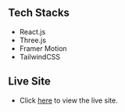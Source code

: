 ## Tech Stacks

- React.js
- Three.js
- Framer Motion
- TailwindCSS

## Live Site

- Click [here](https://sarahdahippo.github.io/) to view the live site.

